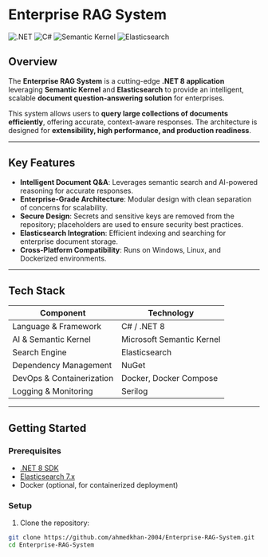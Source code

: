 # Enterprise RAG System

![.NET](https://img.shields.io/badge/.NET-8-blue) ![C#](https://img.shields.io/badge/C%23-Modern-green) ![Semantic Kernel](https://img.shields.io/badge/Semantic-Kernel-orange) ![Elasticsearch](https://img.shields.io/badge/Elasticsearch-7.x-red)

## Overview

The **Enterprise RAG System** is a cutting-edge **.NET 8 application** leveraging **Semantic Kernel** and **Elasticsearch** to provide an intelligent, scalable **document question-answering solution** for enterprises.  

This system allows users to **query large collections of documents efficiently**, offering accurate, context-aware responses. The architecture is designed for **extensibility, high performance, and production readiness**.

---

## Key Features

- **Intelligent Document Q&A**: Leverages semantic search and AI-powered reasoning for accurate responses.  
- **Enterprise-Grade Architecture**: Modular design with clean separation of concerns for scalability.  
- **Secure Design**: Secrets and sensitive keys are removed from the repository; placeholders are used to ensure security best practices.  
- **Elasticsearch Integration**: Efficient indexing and searching for enterprise document storage.  
- **Cross-Platform Compatibility**: Runs on Windows, Linux, and Dockerized environments.  

---

## Tech Stack

| Component | Technology |
|-----------|------------|
| Language & Framework | C# / .NET 8 |
| AI & Semantic Kernel | Microsoft Semantic Kernel |
| Search Engine | Elasticsearch |
| Dependency Management | NuGet |
| DevOps & Containerization | Docker, Docker Compose |
| Logging & Monitoring | Serilog |

---

## Getting Started

### Prerequisites

- [.NET 8 SDK](https://dotnet.microsoft.com/download)
- [Elasticsearch 7.x](https://www.elastic.co/downloads/elasticsearch)
- Docker (optional, for containerized deployment)

### Setup

1. Clone the repository:
```bash
git clone https://github.com/ahmedkhan-2004/Enterprise-RAG-System.git
cd Enterprise-RAG-System

